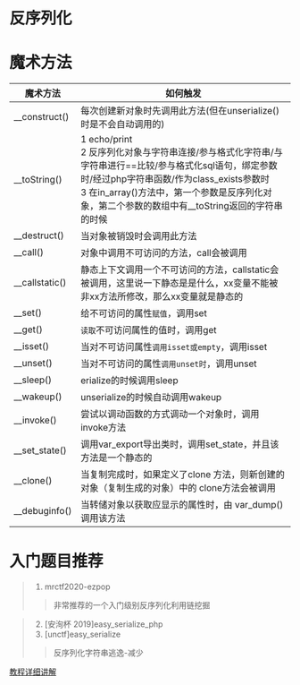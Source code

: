 # 反序列化
# 魔术方法
魔术方法|如何触发
-|-
__construct()|每次创建新对象时先调用此方法(但在unserialize()时是不会自动调用的)
__toString()|1 echo/print <br>2 反序列化对象与字符串连接/参与格式化字符串/与字符串进行==比较/参与格式化sql语句，绑定参数时/经过php字符串函数/作为class_exists参数时 <br>3 在in_array()方法中，第一个参数是反序列化对象，第二个参数的数组中有__toString返回的字符串的时候
__destruct()|当对象被销毁时会调用此方法
__call()|对象中调用不可访问的方法，call会被调用
__callstatic()|静态上下文调用一个不可访问的方法，callstatic会被调用，这里说一下静态是是什么，xx变量不能被非xx方法所修改，那么xx变量就是静态的
__set()|给不可访问的属性`赋值`，调用set
__get()|`读取`不可访问属性的值时，调用get
__isset()|当对不可访问属性`调用isset或empty`，调用isset
__unset()|当对不可访问的属性`调用unset时`，调用unset
__sleep()|erialize的时候调用sleep
__wakeup()|unserialize的时候自动调用wakeup
__invoke()|尝试以调动函数的方式调动一个对象时，调用invoke方法
__set_state()| 调用var_export导出类时，调用set_state，并且该方法是一个静态的
__clone()|当复制完成时，如果定义了clone 方法，则新创建的对象（复制生成的对象）中的 clone方法会被调用
__debuginfo()|当转储对象以获取应显示的属性时，由 var_dump() 调用该方法

# 入门题目推荐
> 1. mrctf2020-ezpop
>>非常推荐的一个入门级别反序列化利用链挖掘

> 2. [安洵杯 2019]easy_serialize_php
> 3. [unctf]easy_serialize
>> 反序列化字符串逃逸-减少

[教程详细讲解](https://blog.csdn.net/StevenOnesir/article/details/111997573)